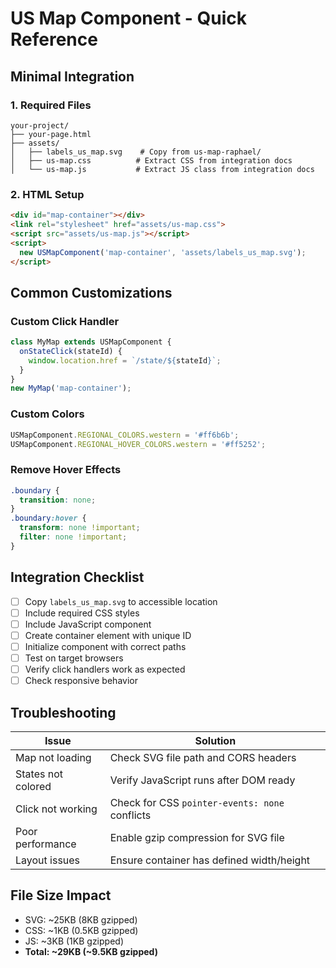 # US Map Component - Quick Reference

## Minimal Integration

### 1. Required Files
```
your-project/
├── your-page.html
├── assets/
│   ├── labels_us_map.svg    # Copy from us-map-raphael/
│   ├── us-map.css          # Extract CSS from integration docs
│   └── us-map.js           # Extract JS class from integration docs
```

### 2. HTML Setup
```html
<div id="map-container"></div>
<link rel="stylesheet" href="assets/us-map.css">
<script src="assets/us-map.js"></script>
<script>
  new USMapComponent('map-container', 'assets/labels_us_map.svg');
</script>
```

## Common Customizations

### Custom Click Handler
```javascript
class MyMap extends USMapComponent {
  onStateClick(stateId) {
    window.location.href = `/state/${stateId}`;
  }
}
new MyMap('map-container');
```

### Custom Colors
```javascript
USMapComponent.REGIONAL_COLORS.western = '#ff6b6b';
USMapComponent.REGIONAL_HOVER_COLORS.western = '#ff5252';
```

### Remove Hover Effects
```css
.boundary {
  transition: none;
}
.boundary:hover {
  transform: none !important;
  filter: none !important;
}
```

## Integration Checklist

- [ ] Copy `labels_us_map.svg` to accessible location
- [ ] Include required CSS styles
- [ ] Include JavaScript component
- [ ] Create container element with unique ID
- [ ] Initialize component with correct paths
- [ ] Test on target browsers
- [ ] Verify click handlers work as expected
- [ ] Check responsive behavior

## Troubleshooting

| Issue | Solution |
|-------|----------|
| Map not loading | Check SVG file path and CORS headers |
| States not colored | Verify JavaScript runs after DOM ready |
| Click not working | Check for CSS `pointer-events: none` conflicts |
| Poor performance | Enable gzip compression for SVG file |
| Layout issues | Ensure container has defined width/height |

## File Size Impact

- SVG: ~25KB (8KB gzipped)
- CSS: ~1KB (0.5KB gzipped)  
- JS: ~3KB (1KB gzipped)
- **Total: ~29KB (~9.5KB gzipped)**
